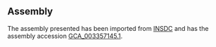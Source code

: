 
Assembly
--------

The assembly presented has been imported from 
[INSDC](http://www.insdc.org) and has the assembly accession
[GCA\_003357145.1](http://www.ebi.ac.uk/ena/data/view/GCA_003357145.1).

